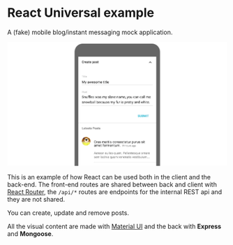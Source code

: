 # React Universal example
A (fake) mobile blog/instant messaging mock application.

![devide](readme-images/universal-post.png)


This is an example of how React can be used both in the client and the back-end. The front-end routes are shared between back and client with [React Router](https://reacttraining.com/react-router/), the `/api/*` routes are endpoints for the internal REST api and they are not shared.

You can create, update and remove posts.

All the visual content are made with [Material UI](https://github.com/callemall/material-ui) and the back with **Express** and **Mongoose**.
